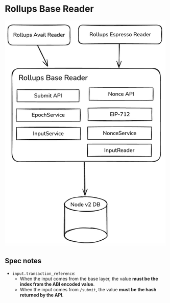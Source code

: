 # Rollups Base Reader

![alt text](./docs/image.png)

## Spec notes

- `input.transaction_reference`:  
  - When the input comes from the base layer, the value **must be the index from the ABI encoded value**.  
  - When the input comes from `/submit`, the value **must be the hash returned by the API**.
